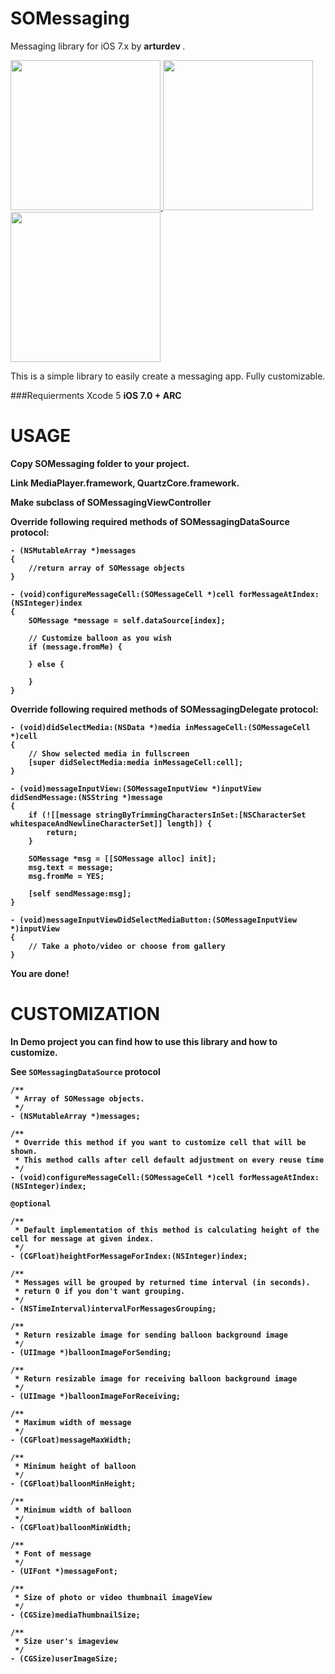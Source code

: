 SOMessaging
===========

Messaging library for iOS 7.x by <b> arturdev </b>.

<a href="https://www.youtube.com/watch?v=AIUhyK_a22U">
<img src="https://raw.githubusercontent.com/arturdev/SOMessaging/master/Screenshots/screen1.jpg" width=240>
<img src="https://raw.githubusercontent.com/arturdev/SOMessaging/master/Screenshots/screen2.jpg" width=240>
<img src="https://raw.githubusercontent.com/arturdev/SOMessaging/master/Screenshots/screen3.jpg" width=240>
</a>
<br>

This is a simple library to easily create a messaging app.
Fully customizable.

###Requierments
Xcode 5 <b>
iOS 7.0 + <b>
ARC 

USAGE
=====
Copy <b>SOMessaging</b> folder to your project.

Link <b>MediaPlayer.framework</b>, <b>QuartzCore.framework</b>.

Make subclass of <b>SOMessagingViewController</b>

Override following required methods of SOMessagingDataSource protocol:
```ObjC
- (NSMutableArray *)messages
{
    //return array of SOMessage objects
}

- (void)configureMessageCell:(SOMessageCell *)cell forMessageAtIndex:(NSInteger)index
{
    SOMessage *message = self.dataSource[index];
    
    // Customize balloon as you wish
    if (message.fromMe) {

    } else {

    }
}
```

Override following required methods of SOMessagingDelegate protocol:
```ObjC
- (void)didSelectMedia:(NSData *)media inMessageCell:(SOMessageCell *)cell
{
    // Show selected media in fullscreen
    [super didSelectMedia:media inMessageCell:cell];
}

- (void)messageInputView:(SOMessageInputView *)inputView didSendMessage:(NSString *)message
{
    if (![[message stringByTrimmingCharactersInSet:[NSCharacterSet whitespaceAndNewlineCharacterSet]] length]) {
        return;
    }

    SOMessage *msg = [[SOMessage alloc] init];
    msg.text = message;
    msg.fromMe = YES;

    [self sendMessage:msg];
}

- (void)messageInputViewDidSelectMediaButton:(SOMessageInputView *)inputView
{
    // Take a photo/video or choose from gallery
}
```

You are done! 

CUSTOMIZATION
=============

In Demo project you can find how to use this library and how to customize.

See ```SOMessagingDataSource``` protocol

```ObjC
/**
 * Array of SOMessage objects.
 */
- (NSMutableArray *)messages;

/**
 * Override this method if you want to customize cell that will be shown.
 * This method calls after cell default adjustment on every reuse time
 */
- (void)configureMessageCell:(SOMessageCell *)cell forMessageAtIndex:(NSInteger)index;

@optional

/**
 * Default implementation of this method is calculating height of the cell for message at given index.
 */
- (CGFloat)heightForMessageForIndex:(NSInteger)index;

/**
 * Messages will be grouped by returned time interval (in seconds).
 * return 0 if you don't want grouping.
 */
- (NSTimeInterval)intervalForMessagesGrouping;

/**
 * Return resizable image for sending balloon background image
 */
- (UIImage *)balloonImageForSending;

/**
 * Return resizable image for receiving balloon background image
 */
- (UIImage *)balloonImageForReceiving;

/**
 * Maximum width of message
 */
- (CGFloat)messageMaxWidth;

/**
 * Minimum height of balloon
 */
- (CGFloat)balloonMinHeight;

/**
 * Minimum width of balloon
 */
- (CGFloat)balloonMinWidth;

/**
 * Font of message
 */
- (UIFont *)messageFont;

/**
 * Size of photo or video thumbnail imageView
 */
- (CGSize)mediaThumbnailSize;

/**
 * Size user's imageview
 */
- (CGSize)userImageSize;
```
